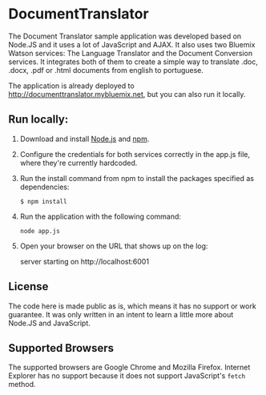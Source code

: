 # DocumentTranslator
The Document Translator sample application was developed based on Node.JS and it uses a lot of JavaScript and AJAX. It also uses two Bluemix Watson services: The Language Translator and the Document Conversion services. It integrates both of them to create a simple way to translate .doc, .docx, .pdf or .html documents from english to portuguese.

The application is already deployed to http://documenttranslator.mybluemix.net, but you can also run it locally.

## Run locally:


1. Download and install [Node.js](http://nodejs.org/) and [npm](https://www.npmjs.com/).


2. Configure the credentials for both services correctly in the app.js file, where they're currently hardcoded.

3. Run the install command from npm to install the packages specified as dependencies:
 
	```node
    $ npm install
    ```

4. Run the application with the following command:

    ```node
    node app.js
    ```
	
5. Open your browser on the URL that shows up on the log:

    server starting on http://localhost:6001

## License

The code here is made public as is, which means it has no support or work guarantee. It was only written in an intent to learn a little more about Node.JS and JavaScript.
	

## Supported Browsers

The supported browsers are Google Chrome and Mozilla Firefox. Internet Explorer has no support because it does not support JavaScript's ```fetch``` method.
